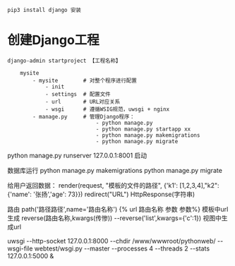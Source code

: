 
	pip3 install django 安装

# 创建Django工程
	django-admin startproject 【工程名称】
	
		mysite
			- mysite        # 对整个程序进行配置
				- init
				- settings  # 配置文件
				- url       # URL对应关系
				- wsgi      # 遵循WSIG规范，uwsgi + nginx
			- manage.py     # 管理Django程序：
								- python manage.py 
								- python manage.py startapp xx
								- python manage.py makemigrations
								- python manage.py migrate

python manage.py runserver 127.0.0.1:8001 启动


数据库运行
 python manage.py makemigrations
 python manage.py migrate

给用户返回数据：
		render(request, "模板的文件的路径", {'k1': [1,2,3,4],"k2": {'name': '张扬','age': 73}})
		redirect("URL")
		HttpResponse(字符串)


路由
path('路径路径',name='路由名称')
{% url 路由名称 参数 参数%} 模板中url生成
reverse(路由名称,kwargs(传惨)) --reverse('list',kwargs={'c':1}) 视图中生成url



uwsgi --http-socket 127.0.0.1:8000 --chdir /www/wwwroot/pythonweb/ --wsgi-file webtest/wsgi.py --master --processes 4 --threads 2 --stats 127.0.0.1:5000 & 